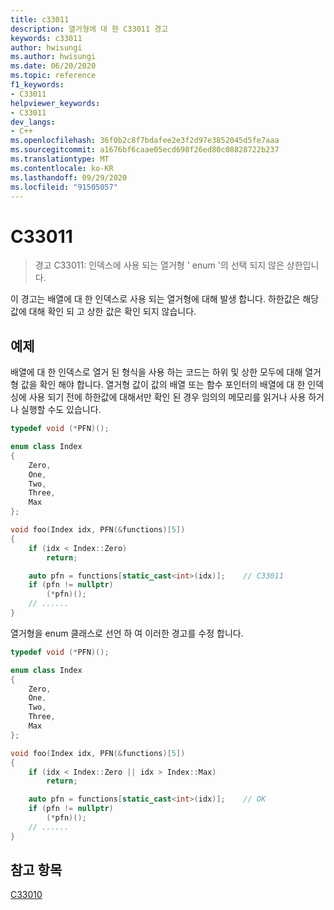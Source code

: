```yaml
---
title: c33011
description: 열거형에 대 한 C33011 경고
keywords: c33011
author: hwisungi
ms.author: hwisungi
ms.date: 06/20/2020
ms.topic: reference
f1_keywords:
- C33011
helpviewer_keywords:
- C33011
dev_langs:
- C++
ms.openlocfilehash: 36f0b2c8f7bdafee2e3f2d97e3852045d5fe7aaa
ms.sourcegitcommit: a1676bf6caae05ecd698f26ed80c08828722b237
ms.translationtype: MT
ms.contentlocale: ko-KR
ms.lasthandoff: 09/29/2020
ms.locfileid: "91505057"
---
```

# <a name="c33011"></a>C33011

> 경고 C33011: 인덱스에 사용 되는 열거형 ' enum '의 선택 되지 않은 상한입니다.

이 경고는 배열에 대 한 인덱스로 사용 되는 열거형에 대해 발생 합니다. 하한값은 해당 값에 대해 확인 되 고 상한 값은 확인 되지 않습니다.

## <a name="example"></a>예제

배열에 대 한 인덱스로 열거 된 형식을 사용 하는 코드는 하위 및 상한 모두에 대해 열거형 값을 확인 해야 합니다. 열거형 값이 값의 배열 또는 함수 포인터의 배열에 대 한 인덱싱에 사용 되기 전에 하한값에 대해서만 확인 된 경우 임의의 메모리를 읽거나 사용 하거나 실행할 수도 있습니다.

```cpp
typedef void (*PFN)();

enum class Index
{
    Zero,
    One,
    Two,
    Three,
    Max
};

void foo(Index idx, PFN(&functions)[5])
{
    if (idx < Index::Zero)
        return;

    auto pfn = functions[static_cast<int>(idx)];    // C33011
    if (pfn != nullptr)
        (*pfn)();
    // ......
}
```

열거형을 enum 클래스로 선언 하 여 이러한 경고를 수정 합니다.

```cpp
typedef void (*PFN)();

enum class Index
{
    Zero,
    One,
    Two,
    Three,
    Max
};

void foo(Index idx, PFN(&functions)[5])
{
    if (idx < Index::Zero || idx > Index::Max)
        return;

    auto pfn = functions[static_cast<int>(idx)];    // OK
    if (pfn != nullptr)
        (*pfn)();
    // ......
}
```

## <a name="see-also"></a>참고 항목

[C33010](./c33010.md)
